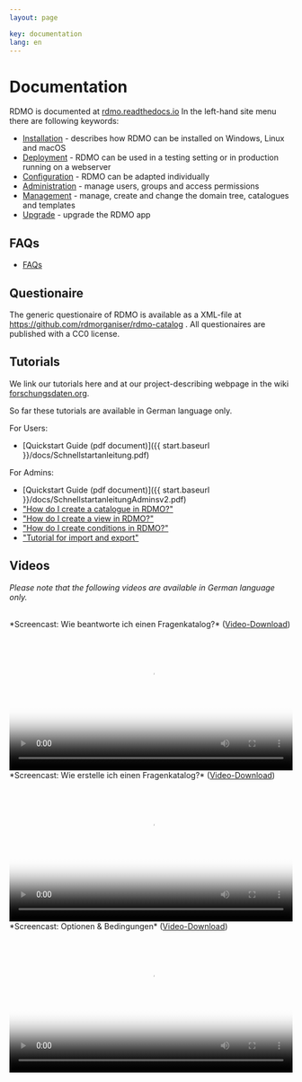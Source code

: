 ```yaml
---
layout: page

key: documentation
lang: en
---
```


# Documentation

RDMO is documented at [rdmo.readthedocs.io](http://rdmo.readthedocs.io/en/latest) In the left-hand site menu there are following keywords:

* [Installation](http://rdmo.readthedocs.io/en/latest/installation/index.html) - describes how RDMO can be installed on Windows, Linux and macOS
* [Deployment](http://rdmo.readthedocs.io/en/latest/deployment/index.html) - RDMO can be used in a testing setting or in production running on a webserver
* [Configuration](http://rdmo.readthedocs.io/en/latest/configuration/index.html) - RDMO can be adapted individually
* [Administration](http://rdmo.readthedocs.io/en/latest/administration/index.html) - manage users, groups and access permissions
* [Management](http://rdmo.readthedocs.io/en/latest/management/index.html) - manage, create and change the domain tree, catalogues and templates
* [Upgrade](http://rdmo.readthedocs.io/en/latest/upgrade/index.html) - upgrade the RDMO app


## FAQs

* [FAQs](http://www.forschungsdaten.org/index.php/FAQs)


## Questionaire

The generic questionaire of RDMO is available as a XML-file at https://github.com/rdmorganiser/rdmo-catalog . All questionaires are published with a CC0 license.


## Tutorials

We link our tutorials here and at our project-describing webpage in the wiki [forschungsdaten.org](http://forschungsdaten.org/index.php/RDMO).

So far these tutorials are available in German language only.

For Users:

* [Quickstart Guide (pdf document)]({{ start.baseurl }}/docs/Schnellstartanleitung.pdf)

For Admins:

* [Quickstart Guide (pdf document)]({{ start.baseurl }}/docs/SchnellstartanleitungAdminsv2.pdf)
* ["How do I create a catalogue in RDMO?"](http://www.forschungsdaten.org/index.php/Katalog_erstellen)
* ["How do I create a view in RDMO?"](http://www.forschungsdaten.org/index.php/Ansicht_erstellen)
* ["How do I create conditions in RDMO?"](http://www.forschungsdaten.org/index.php/Bedingung_erstellen)
* ["Tutorial for import and export"](http://www.forschungsdaten.org/index.php/Import_Export)


## Videos

*Please note that the following videos are available in German language only.*

<br>
*Screencast: Wie beantworte ich einen Fragenkatalog?* (<a href="{{ site.baseurl }}/img/promo/videos/fragenkatalog_v2.mp4">Video-Download</a>)
<video poster="{{ site.baseurl}}/img/promo/videos/fragenkatalog_frame.jpg" controls="controls" style="width: 100%;">
<source src="{{ site.baseurl}}/img/promo/videos/fragenkatalog_v2.mp4">Your browser does not support the video tag.</video>

<br>
*Screencast: Wie erstelle ich einen Fragenkatalog?* (<a href="{{ site.baseurl }}/img/promo/videos/erstellen_22-01-2019.mp4">Video-Download</a>)
<video poster="{{ site.baseurl}}/img/promo/videos/erstellen_frame.jpg" controls="controls" style="width: 100%;">
<source src="{{ site.baseurl}}/img/promo/videos/erstellen_22-01-2019.mp4">Your browser does not support the video tag.</video>

<br>
*Screencast: Optionen & Bedingungen* (<a href="{{ site.baseurl }}/img/promo/videos/optionen.mp4">Video-Download</a>)
<video poster="{{ site.baseurl}}/img/promo/videos/optionen_frame.jpg" controls="controls" style="width: 100%;">
<source src="{{ site.baseurl}}/img/promo/videos/optionen.mp4">Your browser does not support the video tag.</video>
